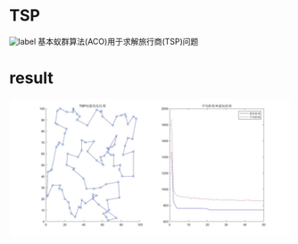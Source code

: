 # TSP
![label](https://img.shields.io/badge/TSP-ACO-brightgreen.svg)
基本蚁群算法(ACO)用于求解旅行商(TSP)问题

# result
![result](/result/TSP问题求解结果(蚁群算法).jpg)
